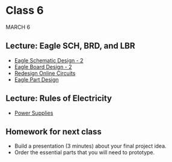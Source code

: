 # Class 6
MARCH 6

## Lecture: Eagle SCH, BRD, and LBR

* [Eagle Schematic Design - 2](https://homemadehardware.com/guides/eagle-schematic-design-2/)
* [Eagle Board Design - 2](https://homemadehardware.com/guides/eagle-board-design-2/)
* [Redesign Online Circuits](https://homemadehardware.com/guides/redesign-online-circuits/)
* [Eagle Part Design](https://homemadehardware.com/guides/eagle-part-design/)

## Lecture: Rules of Electricity

* [Power Supplies](https://docs.google.com/presentation/d/1InNUX1jkszgfbJQiX-x8_Gpv0I5jLmYxIJqArE1FGb4/edit?usp=sharing)

## Homework for next class

* Build a presentation (3 minutes) about your final project idea.
* Order the essential parts that you will need to prototype.
